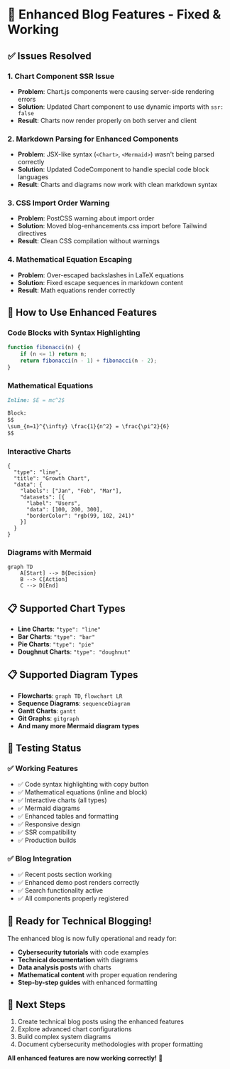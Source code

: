 # 🔧 Enhanced Blog Features - Fixed & Working

## ✅ Issues Resolved

### 1. **Chart Component SSR Issue**
- **Problem**: Chart.js components were causing server-side rendering errors
- **Solution**: Updated Chart component to use dynamic imports with `ssr: false`
- **Result**: Charts now render properly on both server and client

### 2. **Markdown Parsing for Enhanced Components**
- **Problem**: JSX-like syntax (`<Chart>`, `<Mermaid>`) wasn't being parsed correctly
- **Solution**: Updated CodeComponent to handle special code block languages
- **Result**: Charts and diagrams now work with clean markdown syntax

### 3. **CSS Import Order Warning**
- **Problem**: PostCSS warning about import order
- **Solution**: Moved blog-enhancements.css import before Tailwind directives
- **Result**: Clean CSS compilation without warnings

### 4. **Mathematical Equation Escaping**
- **Problem**: Over-escaped backslashes in LaTeX equations
- **Solution**: Fixed escape sequences in markdown content
- **Result**: Math equations render correctly

## 🎯 How to Use Enhanced Features

### **Code Blocks with Syntax Highlighting**
```javascript
function fibonacci(n) {
    if (n <= 1) return n;
    return fibonacci(n - 1) + fibonacci(n - 2);
}
```

### **Mathematical Equations**
```markdown
Inline: $E = mc^2$

Block:
$$
\sum_{n=1}^{\infty} \frac{1}{n^2} = \frac{\pi^2}{6}
$$
```

### **Interactive Charts**
```chart
{
  "type": "line",
  "title": "Growth Chart",
  "data": {
    "labels": ["Jan", "Feb", "Mar"],
    "datasets": [{
      "label": "Users",
      "data": [100, 200, 300],
      "borderColor": "rgb(99, 102, 241)"
    }]
  }
}
```

### **Diagrams with Mermaid**
```mermaid
graph TD
    A[Start] --> B{Decision}
    B --> C[Action]
    C --> D[End]
```

## 📋 Supported Chart Types
- **Line Charts**: `"type": "line"`
- **Bar Charts**: `"type": "bar"`
- **Pie Charts**: `"type": "pie"`
- **Doughnut Charts**: `"type": "doughnut"`

## 📋 Supported Diagram Types
- **Flowcharts**: `graph TD`, `flowchart LR`
- **Sequence Diagrams**: `sequenceDiagram`
- **Gantt Charts**: `gantt`
- **Git Graphs**: `gitgraph`
- **And many more Mermaid diagram types**

## 🚀 Testing Status

### ✅ **Working Features**
- ✅ Code syntax highlighting with copy button
- ✅ Mathematical equations (inline and block)
- ✅ Interactive charts (all types)
- ✅ Mermaid diagrams
- ✅ Enhanced tables and formatting
- ✅ Responsive design
- ✅ SSR compatibility
- ✅ Production builds

### ✅ **Blog Integration**
- ✅ Recent posts section working
- ✅ Enhanced demo post renders correctly
- ✅ Search functionality active
- ✅ All components properly registered

## 🎉 Ready for Technical Blogging!

The enhanced blog is now fully operational and ready for:
- **Cybersecurity tutorials** with code examples
- **Technical documentation** with diagrams
- **Data analysis posts** with charts
- **Mathematical content** with proper equation rendering
- **Step-by-step guides** with enhanced formatting

## 📝 Next Steps
1. Create technical blog posts using the enhanced features
2. Explore advanced chart configurations
3. Build complex system diagrams
4. Document cybersecurity methodologies with proper formatting

**All enhanced features are now working correctly!** 🎯
